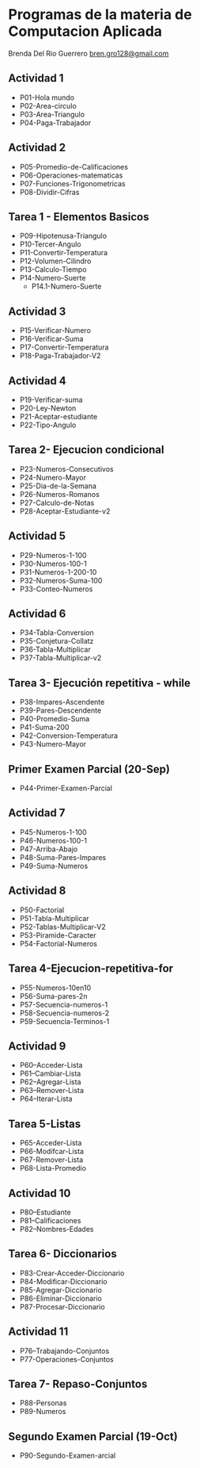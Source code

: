 # Programas de la materia de Computacion Aplicada

Brenda Del Rio Guerrero
bren.gro128@gmail.com

## Actividad 1       
- P01-Hola mundo
- P02-Area-circulo
- P03-Area-Triangulo
- P04-Paga-Trabajador

## Actividad 2 
- P05-Promedio-de-Calificaciones
- P06-Operaciones-matematicas
- P07-Funciones-Trigonometricas
- P08-Dividir-Cifras

## Tarea 1 - Elementos Basicos
- P09-Hipotenusa-Triangulo
- P10-Tercer-Angulo
- P11-Convertir-Temperatura
- P12-Volumen-Cilindro
- P13-Calculo-Tiempo
- P14-Numero-Suerte
    - P14.1-Numero-Suerte

## Actividad 3
- P15-Verificar-Numero
- P16-Verificar-Suma
- P17-Convertir-Temperatura
- P18-Paga-Trabajador-V2

## Actividad 4
- P19-Verificar-suma
- P20-Ley-Newton
- P21-Aceptar-estudiante
- P22-Tipo-Angulo

## Tarea 2- Ejecucion condicional
- P23-Numeros-Consecutivos
- P24-Numero-Mayor
- P25-Dia-de-la-Semana
- P26-Numeros-Romanos
- P27-Calculo-de-Notas
- P28-Aceptar-Estudiante-v2

## Actividad 5
- P29-Numeros-1-100
- P30-Numeros-100-1
- P31-Numeros-1-200-10  
- P32-Numeros-Suma-100  
- P33-Conteo-Numeros

## Actividad 6
- P34-Tabla-Conversion
- P35-Conjetura-Collatz
- P36-Tabla-Multiplicar
- P37-Tabla-Multiplicar-v2

## Tarea 3- Ejecución repetitiva - while
- P38-Impares-Ascendente
- P39-Pares-Descendente
- P40-Promedio-Suma
- P41-Suma-200
- P42-Conversion-Temperatura
- P43-Numero-Mayor

## Primer Examen Parcial (20-Sep)
- P44-Primer-Examen-Parcial

## Actividad 7
- P45-Numeros-1-100
- P46-Numeros-100-1
- P47-Arriba-Abajo
- P48-Suma-Pares-Impares
- P49-Suma-Numeros

## Actividad 8
- P50-Factorial
- P51-Tabla-Multiplicar
- P52-Tablas-Multiplicar-V2
- P53-Piramide-Caracter
- P54-Factorial-Numeros

## Tarea 4-Ejecucion-repetitiva-for
- P55-Numeros-10en10
- P56-Suma-pares-2n
- P57-Secuencia-numeros-1
- P58-Secuencia-numeros-2
- P59-Secuencia-Terminos-1

## Actividad 9
- P60–Acceder-Lista
- P61–Cambiar-Lista
- P62–Agregar-Lista
- P63–Remover-Lista
- P64–Iterar-Lista

## Tarea 5-Listas
- P65-Acceder-Lista
- P66-Modifcar-Lista
- P67-Remover-Lista
- P68-Lista-Promedio

## Actividad 10
- P80–Estudiante
- P81–Calificaciones
- P82–Nombres-Edades

## Tarea 6- Diccionarios
- P83-Crear-Acceder-Diccionario
- P84-Modificar-Diccionario
- P85-Agregar-Diccionario
- P86-Eliminar-Diccionario
- P87-Procesar-Diccionario

## Actividad 11
- P76–Trabajando-Conjuntos
- P77-Operaciones-Conjuntos

## Tarea 7- Repaso-Conjuntos
- P88-Personas
- P89-Numeros

## Segundo Examen Parcial (19-Oct)
- P90-Segundo-Examen-arcial
